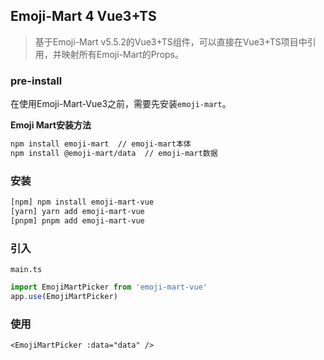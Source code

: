 ## Emoji-Mart 4 Vue3+TS

> 基于Emoji-Mart v5.5.2的Vue3+TS组件，可以直接在Vue3+TS项目中引用，并映射所有Emoji-Mart的Props。

### pre-install

在使用Emoji-Mart-Vue3之前，需要先安装`emoji-mart`。

**Emoji Mart安装方法**

```bash
npm install emoji-mart  // emoji-mart本体
npm install @emoji-mart/data  // emoji-mart数据
```

### 安装

```bash
[npm] npm install emoji-mart-vue
[yarn] yarn add emoji-mart-vue
[pnpm] pnpm add emoji-mart-vue
```

### 引入

`main.ts`

```typescript
import EmojiMartPicker from 'emoji-mart-vue'
app.use(EmojiMartPicker)
```

### 使用

```vue
<EmojiMartPicker :data="data" />
```
